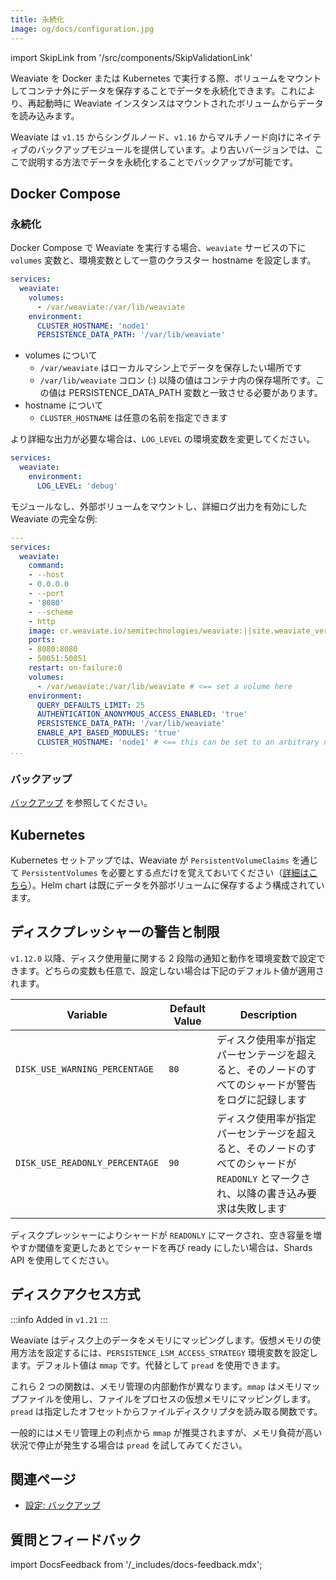 ```yaml
---
title: 永続化
image: og/docs/configuration.jpg
---
```


import SkipLink from '/src/components/SkipValidationLink'

Weaviate を Docker または Kubernetes で実行する際、ボリュームをマウントしてコンテナ外にデータを保存することでデータを永続化できます。これにより、再起動時に Weaviate インスタンスはマウントされたボリュームからデータを読み込みます。

Weaviate は `v1.15` からシングルノード、`v1.16` からマルチノード向けにネイティブのバックアップモジュールを提供しています。より古いバージョンでは、ここで説明する方法でデータを永続化することでバックアップが可能です。

## Docker Compose

### 永続化

Docker Compose で Weaviate を実行する場合、`weaviate` サービスの下に `volumes` 変数と、環境変数として一意のクラスター hostname を設定します。

```yaml
services:
  weaviate:
    volumes:
      - /var/weaviate:/var/lib/weaviate
    environment:
      CLUSTER_HOSTNAME: 'node1'
      PERSISTENCE_DATA_PATH: '/var/lib/weaviate'
```

* volumes について  
  * `/var/weaviate` はローカルマシン上でデータを保存したい場所です  
  * `/var/lib/weaviate` コロン (:) 以降の値はコンテナ内の保存場所です。この値は PERSISTENCE_DATA_PATH 変数と一致させる必要があります。  
* hostname について  
  * `CLUSTER_HOSTNAME` は任意の名前を指定できます  

より詳細な出力が必要な場合は、`LOG_LEVEL` の環境変数を変更してください。

```yaml
services:
  weaviate:
    environment:
      LOG_LEVEL: 'debug'
```

モジュールなし、外部ボリュームをマウントし、詳細ログ出力を有効にした Weaviate の完全な例:

```yaml
---
services:
  weaviate:
    command:
    - --host
    - 0.0.0.0
    - --port
    - '8080'
    - --scheme
    - http
    image: cr.weaviate.io/semitechnologies/weaviate:||site.weaviate_version||
    ports:
    - 8080:8080
    - 50051:50051
    restart: on-failure:0
    volumes:
      - /var/weaviate:/var/lib/weaviate # <== set a volume here
    environment:
      QUERY_DEFAULTS_LIMIT: 25
      AUTHENTICATION_ANONYMOUS_ACCESS_ENABLED: 'true'
      PERSISTENCE_DATA_PATH: '/var/lib/weaviate'
      ENABLE_API_BASED_MODULES: 'true'
      CLUSTER_HOSTNAME: 'node1' # <== this can be set to an arbitrary name
...
```

### バックアップ

[バックアップ](./backups.md) を参照してください。

## Kubernetes

Kubernetes セットアップでは、Weaviate が `PersistentVolumeClaims` を通じて `PersistentVolumes` を必要とする点だけを覚えておいてください（[詳細はこちら](../installation-guides/k8s-installation.md#requirements)）。Helm chart は既にデータを外部ボリュームに保存するよう構成されています。

## ディスクプレッシャーの警告と制限

`v1.12.0` 以降、ディスク使用量に関する 2 段階の通知と動作を環境変数で設定できます。どちらの変数も任意で、設定しない場合は下記のデフォルト値が適用されます。

| Variable | Default Value | Description |
| --- | --- | --- |
| `DISK_USE_WARNING_PERCENTAGE` | `80` | ディスク使用率が指定パーセンテージを超えると、そのノードのすべてのシャードが警告をログに記録します |
| `DISK_USE_READONLY_PERCENTAGE` | `90` | ディスク使用率が指定パーセンテージを超えると、そのノードのすべてのシャードが `READONLY` とマークされ、以降の書き込み要求は失敗します |

ディスクプレッシャーによりシャードが `READONLY` にマークされ、空き容量を増やすか閾値を変更したあとでシャードを再び ready にしたい場合は、<SkipLink href="/weaviate/api/rest#tag/schema/get/schema/%7BclassName%7D/shards">Shards API</SkipLink> を使用してください。

## ディスクアクセス方式

:::info Added in `v1.21`
:::

Weaviate はディスク上のデータをメモリにマッピングします。仮想メモリの使用方法を設定するには、`PERSISTENCE_LSM_ACCESS_STRATEGY` 環境変数を設定します。デフォルト値は `mmap` です。代替として `pread` を使用できます。

これら 2 つの関数は、メモリ管理の内部動作が異なります。`mmap` はメモリマップファイルを使用し、ファイルをプロセスの仮想メモリにマッピングします。`pread` は指定したオフセットからファイルディスクリプタを読み取る関数です。

一般的にはメモリ管理上の利点から `mmap` が推奨されますが、メモリ負荷が高い状況で停止が発生する場合は `pread` を試してみてください。

## 関連ページ
- [設定: バックアップ](/deploy/configuration/backups.md)

## 質問とフィードバック

import DocsFeedback from '/_includes/docs-feedback.mdx';

<DocsFeedback/>

